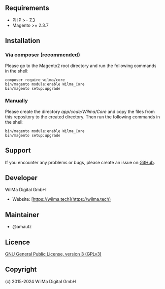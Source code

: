 Requirements
------------
- PHP >= 7.3
- Magento >= 2.3.7

Installation
------------

### Via composer (recommended)

Please go to the Magento2 root directory and run the following commands in the shell:

```
composer require wilma/core
bin/magento module:enable Wilma_Core
bin/magento setup:upgrade
```

### Manually

Please create the directory *app/code/Wilma/Core* and copy the files from this repository to the created directory. Then run the following commands in the shell:

```
bin/magento module:enable Wilma_Core
bin/magento setup:upgrade
```

Support
-------
If you encounter any problems or bugs, please create an issue on [GitHub](https://github.com/wilma-digital/core/issues).

Developer
---------
WilMa Digital GmbH
* Website: [https://wilma.tech](https://wilma.tech)

Maintainer
----------
* @amautz

Licence
-------
[GNU General Public License, version 3 (GPLv3)](http://opensource.org/licenses/gpl-3.0)

Copyright
---------
(c) 2015-2024 WilMa Digital GmbH
